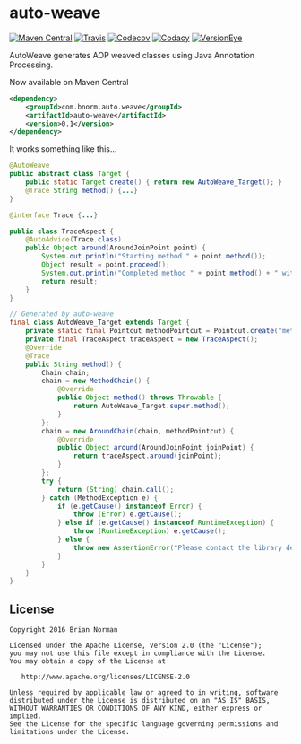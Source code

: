 # auto-weave

<!--- All the badges! --->
[![Maven Central](https://img.shields.io/maven-central/v/com.bnorm.auto.weave/auto-weave.svg?maxAge=7200&style=flat-square)](http://mvnrepository.com/artifact/com.bnorm.auto.weave/auto-weave)
[![Travis](https://img.shields.io/travis/bnorm/auto-weave.svg?maxAge=7200&style=flat-square)](https://travis-ci.org/bnorm/auto-weave)
[![Codecov](https://img.shields.io/codecov/c/github/bnorm/auto-weave.svg?maxAge=7200&style=flat-square)](https://codecov.io/gh/bnorm/auto-weave)
[![Codacy](https://img.shields.io/codacy/ba632994831044a2b3049a5a17e26c45.svg?maxAge=7200&style=flat-square)](https://www.codacy.com/app/bnorm/auto-weave)
[![VersionEye](https://img.shields.io/versioneye/d/user/projects/57489055ce8d0e00360be076.svg?maxAge=7200&style=flat-square)](https://www.versioneye.com/user/projects/57489055ce8d0e00360be076)

AutoWeave generates AOP weaved classes using Java Annotation Processing.

Now available on Maven Central

```xml
<dependency>
    <groupId>com.bnorm.auto.weave</groupId>
    <artifactId>auto-weave</artifactId>
    <version>0.1</version>
</dependency>
```

It works something like this...

```java
@AutoWeave
public abstract class Target {
    public static Target create() { return new AutoWeave_Target(); }
    @Trace String method() {...}
}

@interface Trace {...}

public class TraceAspect {
    @AutoAdvice(Trace.class)
    public Object around(AroundJoinPoint point) {
        System.out.println("Starting method " + point.method());
        Object result = point.proceed();
        System.out.println("Completed method " + point.method() + " with a result of " + result);
        return result;
    }
}

// Generated by auto-weave
final class AutoWeave_Target extends Target {
    private static final Pointcut methodPointcut = Pointcut.create("method");
    private final TraceAspect traceAspect = new TraceAspect();
    @Override
    @Trace
    public String method() {
        Chain chain;
        chain = new MethodChain() {
            @Override
            public Object method() throws Throwable {
                return AutoWeave_Target.super.method();
            }
        };
        chain = new AroundChain(chain, methodPointcut) {
            @Override
            public Object around(AroundJoinPoint joinPoint) {
                return traceAspect.around(joinPoint);
            }
        };
        try {
            return (String) chain.call();
        } catch (MethodException e) {
            if (e.getCause() instanceof Error) {
                throw (Error) e.getCause();
            } else if (e.getCause() instanceof RuntimeException) {
                throw (RuntimeException) e.getCause();
            } else {
                throw new AssertionError("Please contact the library developer", e.getCause());
            }
        }
    }
}
```

## License

    Copyright 2016 Brian Norman

    Licensed under the Apache License, Version 2.0 (the "License");
    you may not use this file except in compliance with the License.
    You may obtain a copy of the License at

       http://www.apache.org/licenses/LICENSE-2.0

    Unless required by applicable law or agreed to in writing, software
    distributed under the License is distributed on an "AS IS" BASIS,
    WITHOUT WARRANTIES OR CONDITIONS OF ANY KIND, either express or implied.
    See the License for the specific language governing permissions and
    limitations under the License.
